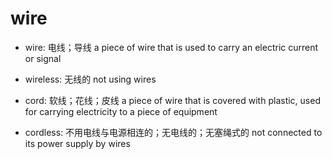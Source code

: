 # wire

- wire: 电线；导线 a piece of wire that is used to carry an electric current or signal
- wireless: 无线的 not using wires

- cord: 软线；花线；皮线 a piece of wire that is covered with plastic, used for carrying electricity to a piece of equipment
- cordless: 不用电线与电源相连的；无电线的；无塞绳式的 not connected to its power supply by wires


